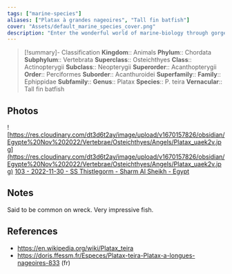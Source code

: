 ```yaml
---
tags: ["marine-species"]
aliases: ["Platax à grandes nageoires", "Tall fin batfish"]
cover: "Assets/default_marine_species_cover.png"
description: "Enter the wonderful world of marine-biology through gorgeous underwater pictures of marine animals. Ephippidae is the family of those big disc-shaped fish"
---
```

> [!summary]- Classification
**Kingdom**:: Animals
**Phylum**:: Chordata
**Subphylum**:: Vertebrata
**Superclass**:: Osteichthyes
**Class**:: Actinopterygii
**Subclass**:: Neopterygii 
**Superorder**:: Acanthopterygii
**Order**:: Perciformes
**Suborder**:: Acanthuroidei
**Superfamily**::
**Family**:: Ephippidae
**Subfamily**::
**Genus**:: Platax
**Species**:: P. teira
**Vernacular**:: Tall fin batfish

## Photos
![https://res.cloudinary.com/dt3d6t2ay/image/upload/v1670157826/obsidian/Egypte%20Nov%202022/Vertebrae/Osteichthyes/Angels/Platax_uaek2v.jpg](https://res.cloudinary.com/dt3d6t2ay/image/upload/v1670157826/obsidian/Egypte%20Nov%202022/Vertebrae/Osteichthyes/Angels/Platax_uaek2v.jpg)
[103 - 2022-11-30 - SS Thistlegorm - Sharm Al Sheikh - Egypt](103%20-%202022-11-30%20-%20SS%20Thistlegorm%20-%20Sharm%20Al%20Sheikh%20-%20Egypt.md)

## Notes
Said to be common on wreck. Very impressive fish. 

## References
- https://en.wikipedia.org/wiki/Platax_teira
- https://doris.ffessm.fr/Especes/Platax-teira-Platax-a-longues-nageoires-833 (fr)